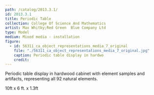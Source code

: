```yaml
---
path: /catalog/2013.3.1/
id: 2013.3.1
title: Periodic Table
collection: College Of Science And Mathematics
artist: Max Whitby;Red Green  Blue Company Ltd
type: Model
medium: Mixed media - installation 
figure:
  - id: 56311_ca_object_representations_media_7_original
    file: "./56311_ca_object_representations_media_7_original.jpg"
    caption: Periodic table display in hardwo
    credit: 
---
```

Periodic table display in hardwood cabinet with element samples and artifacts, representing all 92 natural elements. 

10ft x 6 ft. x 1.3ft
